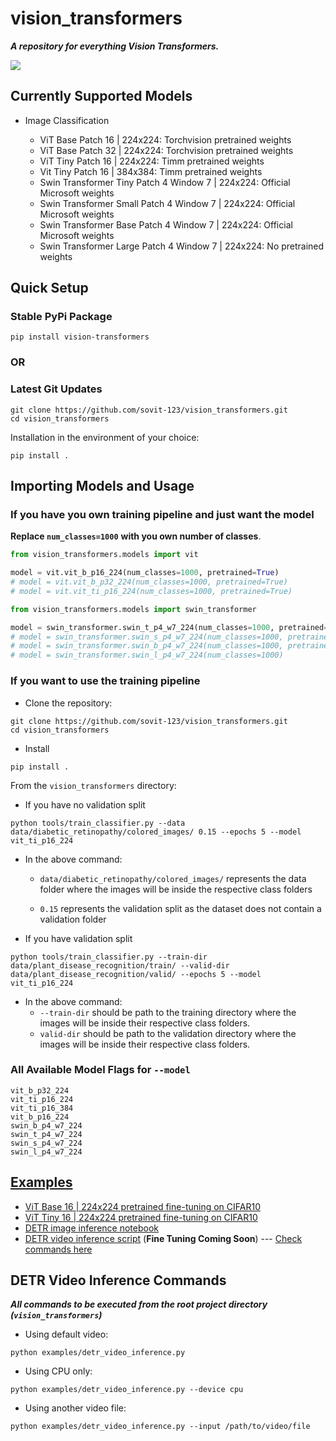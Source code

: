 # vision_transformers

***A repository for everything Vision Transformers.***

![](readme_images/detr_infer.gif)

## Currently Supported Models

- Image Classification

  - ViT Base Patch 16 | 224x224: Torchvision pretrained weights
  - ViT Base Patch 32 | 224x224: Torchvision pretrained weights
  - ViT Tiny Patch 16 | 224x224: Timm pretrained weights
  - Vit Tiny Patch 16 | 384x384: Timm pretrained weights
  - Swin Transformer Tiny Patch 4 Window 7 | 224x224: Official Microsoft weights
  - Swin Transformer Small Patch 4 Window 7 | 224x224: Official Microsoft weights
  - Swin Transformer Base Patch 4 Window 7 | 224x224: Official Microsoft weights
  - Swin Transformer Large Patch 4 Window 7 | 224x224: No pretrained weights

## Quick Setup

### Stable PyPi Package

```
pip install vision-transformers
```

### OR

### Latest Git Updates

```
git clone https://github.com/sovit-123/vision_transformers.git
cd vision_transformers
```

Installation in the environment of your choice:

```
pip install .
```

## Importing Models and Usage

### If you have you own training pipeline and just want the model

**Replace `num_classes=1000`** **with you own number of classes**.

```python
from vision_transformers.models import vit

model = vit.vit_b_p16_224(num_classes=1000, pretrained=True)
# model = vit.vit_b_p32_224(num_classes=1000, pretrained=True)
# model = vit.vit_ti_p16_224(num_classes=1000, pretrained=True)
```

```python
from vision_transformers.models import swin_transformer

model = swin_transformer.swin_t_p4_w7_224(num_classes=1000, pretrained=True)
# model = swin_transformer.swin_s_p4_w7_224(num_classes=1000, pretrained=True)
# model = swin_transformer.swin_b_p4_w7_224(num_classes=1000, pretrained=True)
# model = swin_transformer.swin_l_p4_w7_224(num_classes=1000)
```

### If you want to use the training pipeline

* Clone the repository:

```
git clone https://github.com/sovit-123/vision_transformers.git
cd vision_transformers
```

* Install

```
pip install .
```

From the `vision_transformers` directory:

* If you have no validation split

```
python tools/train_classifier.py --data data/diabetic_retinopathy/colored_images/ 0.15 --epochs 5 --model vit_ti_p16_224
```

* In the above command:

  * `data/diabetic_retinopathy/colored_images/` represents the data folder where the images will be inside the respective class folders

  * `0.15` represents the validation split as the dataset does not contain a validation folder

* If you have validation split

```
python tools/train_classifier.py --train-dir data/plant_disease_recognition/train/ --valid-dir data/plant_disease_recognition/valid/ --epochs 5 --model vit_ti_p16_224
```

* In the above command:
  * `--train-dir` should be path to the training directory where the images will be inside their respective class folders.
  * `valid-dir` should be path to the validation directory where the images will be inside their respective class folders.

### All Available Model Flags for `--model`

```
vit_b_p32_224
vit_ti_p16_224
vit_ti_p16_384
vit_b_p16_224
swin_b_p4_w7_224
swin_t_p4_w7_224
swin_s_p4_w7_224
swin_l_p4_w7_224
```



## [Examples](https://github.com/sovit-123/vision_transformers/tree/main/examples)

- [ViT Base 16 | 224x224 pretrained fine-tuning on CIFAR10](https://github.com/sovit-123/vision_transformers/blob/main/examples/cifar10_vit_pretrained.ipynb)
- [ViT Tiny 16 | 224x224 pretrained fine-tuning on CIFAR10](https://github.com/sovit-123/vision_transformers/blob/main/examples/cifar10_vit_tiny_p16_224.ipynb)
- [DETR image inference notebook](https://github.com/sovit-123/vision_transformers/blob/main/examples/detr_image_inference.ipynb)
- [DETR video inference script](https://github.com/sovit-123/vision_transformers/blob/main/examples/detr_video_inference.py) (**Fine Tuning Coming Soon**) --- [Check commands here](#DETR-Video-Inference-Commands)

## DETR Video Inference Commands

***All commands to be executed from the root project directory (`vision_transformers`)***

* Using default video:

```
python examples/detr_video_inference.py
```

* Using CPU only:

```
python examples/detr_video_inference.py --device cpu
```

* Using another video file:

```
python examples/detr_video_inference.py --input /path/to/video/file
```

